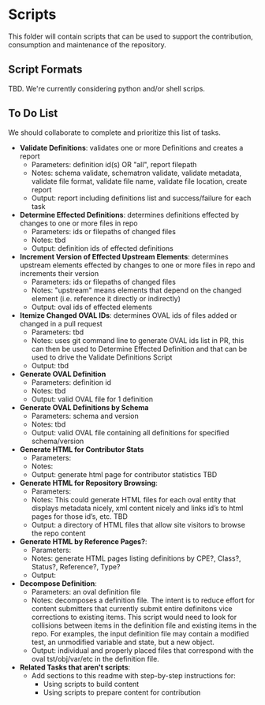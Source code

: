 # Scripts #

This folder will contain scripts that can be used to support the contribution, consumption and maintenance of the repository.

## Script Formats ##

TBD. We're currently considering python and/or shell scrips.

## To Do List ##

We should collaborate to complete and prioritize this list of tasks.

- **Validate Definitions**: validates one or more Definitions and creates a report
  - Parameters: definition id(s) OR "all", report filepath
  - Notes: schema validate, schematron validate, validate metadata, validate file format, validate file name, validate file location, create report
  - Output: report including definitions list and success/failure for each task
- **Determine Effected Definitions**: determines definitions effected by changes to one or more files in repo
  - Parameters: ids or filepaths of changed files
  - Notes: tbd
  - Output: definition ids of effected definitions
- **Increment Version of Effected Upstream Elements**: determines upstream elements effected by changes to one or more files in repo and increments their version
  - Parameters: ids or filepaths of changed files
  - Notes: "upstream" means elements that depend on the changed element (i.e. reference it directly or indirectly)
  - Output: oval ids of effected elements
- **Itemize Changed OVAL IDs**: determines OVAL ids of files added or changed in a pull request
  - Parameters: tbd
  - Notes: uses git command line to generate OVAL ids list in PR, this can then be used to Determine Effected Definition and that can be used to drive the Validate Definitions Script
  - Output: tbd
- **Generate OVAL Definition**
  - Parameters: definition id
  - Notes: tbd
  - Output: valid OVAL file for 1 definition
- **Generate OVAL Definitions by Schema** 
  - Parameters: schema and version
  - Notes:  tbd
  - Output: valid OVAL file containing all definitions for specified schema/version
- **Generate HTML for Contributor Stats** 
  - Parameters: 
  - Notes: 
  - Output: generate html page for contributor statistics TBD
- **Generate HTML for Repository Browsing**: 
  - Parameters: 
  - Notes: This could generate HTML files for each oval entity that displays metadata nicely, xml content nicely and links id’s to html pages for those id’s, etc. TBD
  - Output: a directory of HTML files that allow site visitors to browse the repo content 
- **Generate HTML by Reference Pages?**: 
  - Parameters: 
  - Notes: generate HTML pages listing definitions by CPE?, Class?, Status?, Reference?, Type?
  - Output:
- **Decompose Definition**: 
  - Parameters: an oval definition file
  - Notes: decomposes a definition file. The intent is to reduce effort for content submitters that currently submit entire definitons vice corrections to existing items. This script would need to look for collisions between items in the definition file and existing items in the repo. For examples, the input definition file may contain a modified test, an unmodified variable and state, but a new object. 
  - Output: individual and properly placed files that correspond with the oval tst/obj/var/etc in the definition file.
- **Related Tasks that aren't scripts**: 
  - Add sections to this readme with step-by-step instructions for:
    - Using scripts to build content
    - Using scripts to prepare content for contribution

